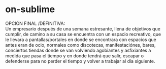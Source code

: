 # on-sublime





OPCIÓN FINAL /DEFINITIVA:
<br>
Un empresario después de una semana estresante, llena de objetivos que cumplir, de camino a su casa se encuentra con un espacio recreativo, que le llevara a pantallas/portales en donde se encontrara con espacios que antes eran de ocio, normales como discotecas, manifestaciónes, bares, conciertos tiendas donde se van volviendo agobiantes y asfixiantes a medida que pasa el tiempo y en donde tendrá que salir, escapar o defenderse para no perder el tiempo y volver a trabajar al día siguiente.
<br>







